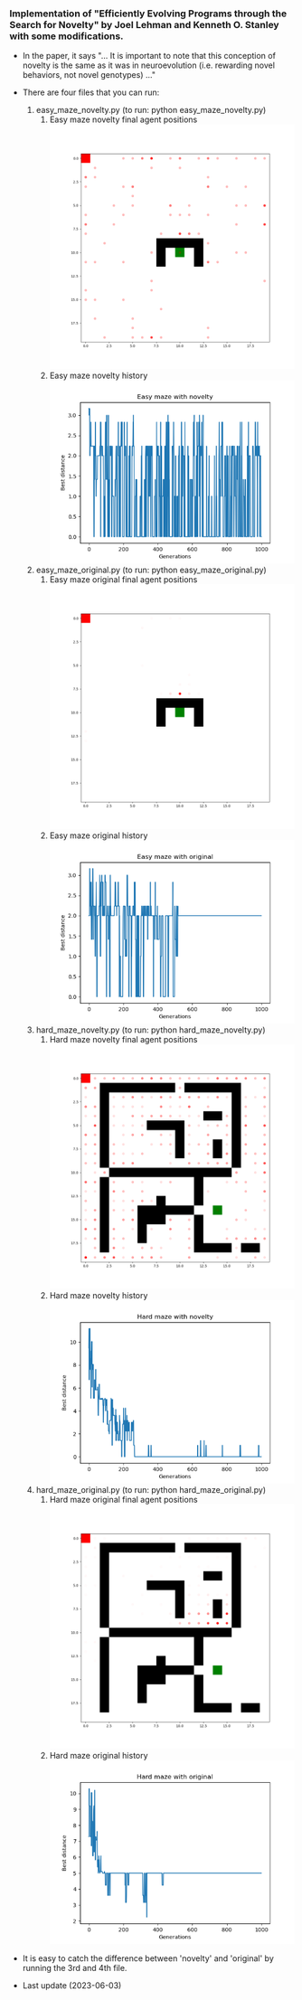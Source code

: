 ### Implementation of "Efficiently Evolving Programs through the Search for Novelty" by Joel Lehman and Kenneth O. Stanley with some modifications. 
- In the paper, it says "... It is important to note that this conception of novelty is the same as it was in 
neuroevolution (i.e. rewarding novel behaviors, not novel genotypes) ..."

- There are four files that you can run:
  1. easy_maze_novelty.py (to run: python easy_maze_novelty.py)
     1. Easy maze novelty final agent positions<br>
        ![easy maze novelty final agent positions](results/easy%20maze%20novelty%20final%20agent%20pos.png)
     2. Easy maze novelty history<br>
        ![easy maze novelty history](results/easy%20maze%20novelty%20history.png)
  2. easy_maze_original.py (to run: python easy_maze_original.py)
     1. Easy maze original final agent positions <br>
        ![easy maze original final agent positions](results/easy%20maze%20original%20final%20agent%20pos.png)
     2. Easy maze original history<br>
        ![easy maze original final agent positions](results/easy%20maze%20original%20final%20history.png)
  3. hard_maze_novelty.py (to run: python hard_maze_novelty.py)
     1. Hard maze novelty final agent positions<br>
        ![hard maze novelty final agent positions](results/hard%20maze%20novelty%20final%20agent%20pos.png)
     2. Hard maze novelty history<br>
        ![hard maze novelty history](results/hard%20maze%20novelty%20history.png)
  4. hard_maze_original.py (to run: python hard_maze_original.py)
     1. Hard maze original final agent positions<br>
        ![hard maze original final agent positions](results/hard%20maze%20original%20final%20agent%20pos.png)
     2. Hard maze original history<br>
        ![hard maze original history](results/hard%20maze%20original%20history.png)

- It is easy to catch the difference between 'novelty' and 'original' by running the 3rd and 4th file.
- Last update (2023-06-03)
